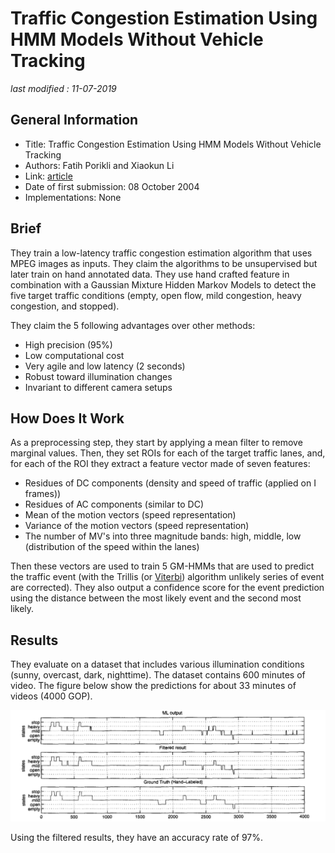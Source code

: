 # Traffic Congestion Estimation Using HMM Models Without Vehicle Tracking

_last modified : 11-07-2019_

## General Information

- Title: Traffic Congestion Estimation Using HMM Models Without Vehicle Tracking
- Authors: Fatih Porikli and Xiaokun Li
- Link: [article](https://ieeexplore.ieee.org/document/1336379)
- Date of first submission: 08 October 2004
- Implementations: None

## Brief

They train a low-latency traffic congestion estimation algorithm that uses MPEG images as inputs. They claim the algorithms to be unsupervised but later train on hand annotated data. They use hand crafted feature in combination with a Gaussian Mixture Hidden Markov Models to detect the five target traffic conditions (empty, open flow, mild congestion, heavy congestion,
and stopped).

They claim the 5 following advantages over other methods:

- High precision (95%)
- Low computational cost
- Very agile and low latency (2 seconds)
- Robust toward illumination changes
- Invariant to different camera setups

## How Does It Work

As a preprocessing step, they start by applying a mean filter to remove marginal values. Then, they set ROIs for each of the target traffic lanes, and, for each of the ROI they extract a feature vector made of seven features:

- Residues of DC components (density and speed of traffic (applied on I frames))
- Residues of AC components (similar to DC)
- Mean of the motion vectors (speed representation)
- Variance of the motion vectors (speed representation)
- The number of MV's into three magnitude bands: high, middle, low (distribution of the speed within the lanes)

Then these vectors are used to train 5 GM-HMMs that are used to predict the traffic event (with the Trillis (or [Viterbi](https://en.wikipedia.org/wiki/Viterbi_algorithm)) algorithm unlikely series of event are corrected). They also output a confidence score for the event prediction using the distance between the most likely event and the second most likely.

## Results

They evaluate on a dataset that includes various illumination conditions (sunny, overcast, dark, nighttime). The dataset contains 600 minutes of video.
The figure below show the predictions for about 33 minutes of videos (4000 GOP).

![results](https://raw.githubusercontent.com/D3lt4lph4/papers/master/docs/images/flow/TrafficCongestionEstimationHMMModelsWithoutVehicleTracking/results.png "results")

Using the filtered results, they have an accuracy rate of 97%.

